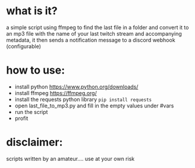 # what is it?
a simple script using ffmpeg to find the last file in a folder and convert it to an mp3 file with the name of your last twitch stream and accompanying metadata, it then sends a notification message to a discord webhook (configurable)

# how to use:
- install python https://www.python.org/downloads/ 
- install ffmpeg https://ffmpeg.org/
- install the requests python library ```pip install requests```
- open last_file_to_mp3.py and fill in the empty values under #vars
- run the script
- profit

# disclaimer:
scripts written by an amateur.... use at your own risk